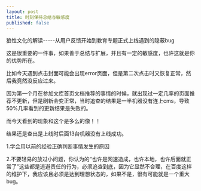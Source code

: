 ```yaml
---
layout: post
title: 时刻保持总结与敏感度
published: false
---
```


狼性文化的解读-----从用户反馈开始到教育专题正式上线遇到的隐蔽bug

这是很重要的一件事，如果善于总结与扩展，并且有一定的敏感度，也许这就是你的优势所在。

比如今天遇到点击封面可能会出现error页面，但是第二次点击时又恢复正常，然后我竟然没反应过来。

因为第一个月在参加文库首页文档推荐的事情的时候，就出现过一定几率的页面推荐不更新，但是刷新会变正常，当时追查的结果是一半机器没有连上cms，导致50%几率看到的更新结果是失败的。

而今天看到的现象和这个是多么的像！！

结果还是查出是上线时后面13台机器没有上线成功。

1.学会用以前的经验正确判断事情发生的原因

2.不要轻易的放过小问题，你认为的“也许是网速造成，也许本地，也许后面就正常了”这些都是逃避责任的行为，必须追查到底，因为它显然不合理，在百度这样的维护下，我应该且必须是达到理想状态的，如果不是，很有可能就是一个重大bug。
